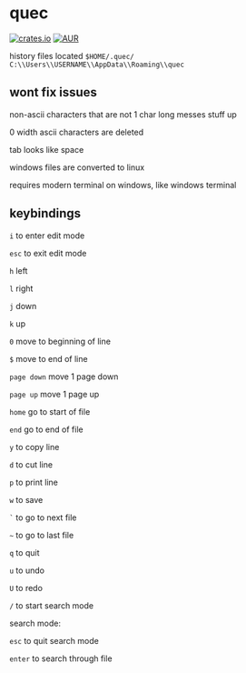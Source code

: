 # quec
[![crates.io](https://img.shields.io/crates/v/quec.svg)](https://crates.io/crates/quec) [![AUR](https://img.shields.io/aur/version/quec.svg)](https://aur.archlinux.org/packages/quec/)

history files located ``$HOME/.quec/`` ``C:\\Users\\USERNAME\\AppData\\Roaming\\quec``
## wont fix issues
non-ascii characters that are not 1 char long messes stuff up

0 width ascii characters are deleted

tab looks like space

windows files are converted to linux

requires modern terminal on windows, like windows terminal
## keybindings
``i`` to enter edit mode

``esc`` to exit edit mode

``h`` left

``l`` right

``j`` down

``k`` up

``0`` move to beginning of line

``$`` move to end of line

``page down`` move 1 page down

``page up`` move 1 page up

``home`` go to start of file

``end`` go to end of file

``y`` to copy line

``d`` to cut line

``p`` to print line

``w`` to save

`` ` `` to go to next file

``~`` to go to last file

``q`` to quit

``u`` to undo

``U`` to redo

``/`` to start search mode

search mode:

``esc`` to quit search mode

``enter`` to search through file